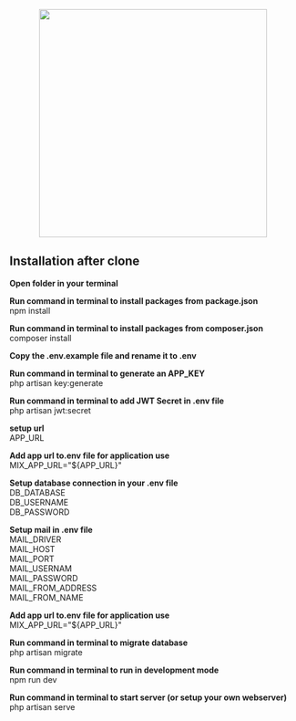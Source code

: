 <p align="center"><img src="https://fronteers.nl/_img/werkgevers/acato-logo.png" width="400"></p>

## Installation after clone

<p><strong>Open folder in your terminal</strong></p>

<p><strong>Run command in terminal to install packages from package.json</strong><br>
npm install</p>

<p><strong>Run command in terminal to install packages from composer.json</strong><br>
composer install</p>

<p><strong>Copy the .env.example file and rename it to .env</strong></p>

<p><strong>Run command in terminal to generate an APP_KEY</strong><br>
php artisan key:generate</p>

<p><strong>Run command in terminal to add JWT Secret in .env file</strong><br>
php artisan jwt:secret</p>

<p><strong>setup url</strong><br>
APP_URL</p>

<p><strong>Add app url to.env file for application use</strong><br>
MIX_APP_URL="${APP_URL}"</p>

<p><strong>Setup  database connection in your .env file</strong><br>
DB_DATABASE<br>
DB_USERNAME<br>
DB_PASSWORD

<p><strong>Setup mail in .env file</strong><br>
MAIL_DRIVER<br>
MAIL_HOST<br>
MAIL_PORT<br>
MAIL_USERNAM<br>
MAIL_PASSWORD<br>
MAIL_FROM_ADDRESS<br>
MAIL_FROM_NAME</p>

<p><strong>Add app url to.env file for application use</strong><br>
MIX_APP_URL="${APP_URL}"</p>

<p><strong>Run command in terminal to migrate database</strong><br>
php artisan migrate</p>

<p><strong>Run command in terminal to run in development mode</strong><br>
npm run dev</p>

<p><strong>Run command in terminal to start server (or setup your own webserver)</strong><br>
php artisan serve</p>
